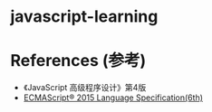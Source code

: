 # javascript-learning

# References (参考)

- 《JavaScript 高级程序设计》第4版
- [ECMAScript® 2015 Language Specification(6th)](https://262.ecma-international.org/6.0/)
